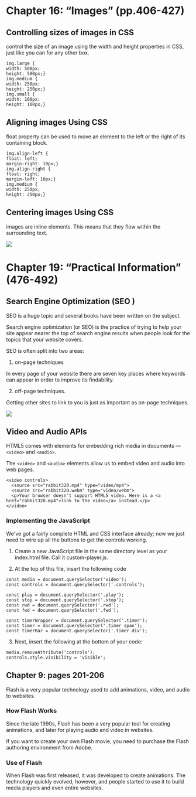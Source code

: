 # Chapter 16: “Images” (pp.406-427)

## Controlling sizes of images in CSS

control the size of an
image using the width and
height properties in CSS, just
like you can for any other box.

```
img.large {
width: 500px;
height: 500px;}
img.medium {
width: 250px;
height: 250px;}
img.small {
width: 100px;
height: 100px;}
```

## Aligning images Using CSS

float property can be used
to move an element to the left or
the right of its containing block.

```
img.align-left {
float: left;
margin-right: 10px;}
img.align-right {
float: right;
margin-left: 10px;}
img.medium {
width: 250px;
height: 250px;}
```

## Centering images Using CSS 

images are inline
elements. This means that they
flow within the surrounding text. 

![](https://res.cloudinary.com/css-tricks/image/fetch/w_1200,q_auto,f_auto/https://css-tricks.com/wp-content/uploads/2020/12/centering.jpg)

# Chapter 19: “Practical Information” (476-492)

## Search Engine Optimization (SEO )

SEO is a huge topic and several books have been written on the subject.

Search engine optimization (or
SEO) is the practice of trying
to help your site appear nearer
the top of search engine results
when people look for the topics
that your website covers.

SEO
is often split into two areas:

1. on-page techniques

In every page of your website there are seven key places where keywords can appear in order
to improve its findability.

2. off-page
techniques.

Getting other sites to link to you
is just as important as on-page
techniques.

![](https://www.weidert.com/hubfs/Blog/2020-blog-images/on-page%20SEO%20vs%20off-page.001.png)


## Video and Audio APIs 

HTML5 comes with elements for embedding rich media in documents — `<video>` and `<audio>`.

The `<video>` and `<audio>` elements allow us to embed video and audio into web pages.

```
<video controls>
  <source src="rabbit320.mp4" type="video/mp4">
  <source src="rabbit320.webm" type="video/webm">
  <p>Your browser doesn't support HTML5 video. Here is a <a href="rabbit320.mp4">link to the video</a> instead.</p>
</video>
```

### Implementing the JavaScript

We've got a fairly complete HTML and CSS interface already; now we just need to wire up all the buttons to get the controls working.

1. Create a new JavaScript file in the same directory level as your index.html file. Call it custom-player.js.

2. At the top of this file, insert the following code

```
const media = document.querySelector('video');
const controls = document.querySelector('.controls');

const play = document.querySelector('.play');
const stop = document.querySelector('.stop');
const rwd = document.querySelector('.rwd');
const fwd = document.querySelector('.fwd');

const timerWrapper = document.querySelector('.timer');
const timer = document.querySelector('.timer span');
const timerBar = document.querySelector('.timer div');
```
3. Next, insert the following at the bottom of your code:
```
media.removeAttribute('controls');
controls.style.visibility = 'visible';
```

## Chapter 9: pages 201-206 

Flash is a very popular technology used
to add animations, video, and audio to
websites.
### How Flash Works
Since the late 1990s, Flash has been a very
popular tool for creating animations, and later
for playing audio and video in websites.

If you want to create your
own Flash movie, you need to
purchase the Flash authoring
environment from Adobe.

### Use of Flash

When Flash was first released,
it was developed to create
animations. The technology
quickly evolved, however, and
people started to use it to build
media players and even entire
websites.